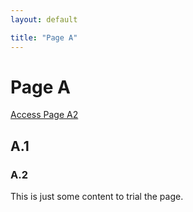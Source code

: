 ```yaml
---
layout: default

title: "Page A"
---
```



# Page A

<a href="https://benjburgess.github.io/github-pages-with-jekyll/PageA/PageA2"> Access Page A2 </a>

## A.1
### A.2

This is just some content to trial the page.
